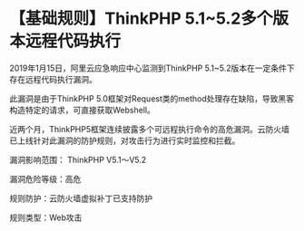 # 【基础规则】ThinkPHP 5.1~5.2多个版本远程代码执行

2019年1月15日，阿里云应急响应中心监测到ThinkPHP 5.1~5.2版本在一定条件下存在远程代码执行漏洞。

此漏洞是由于ThinkPHP 5.0框架对Request类的method处理存在缺陷，导致黑客构造特定的请求，可直接获取Webshell。

近两个月，ThinkPHP5框架连续披露多个可远程执行命令的高危漏洞。云防火墙已上线针对此漏洞的防护规则，对攻击行为进行实时监控和拦截。

漏洞影响范围： ThinkPHP V5.1～V5.2

漏洞危险等级：高危

规则防护：云防火墙虚拟补丁已支持防护

规则类型：Web攻击


